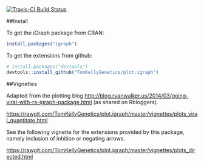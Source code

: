 [![Travis-CI Build Status](https://travis-ci.org/TomKellyGenetics/plot.igraph.svg?branch=master)](https://travis-ci.org/TomKellyGenetics/plot.igraph)

##Install

To get the iGraph package from CRAN:

```R
install.packages("igraph")
```

To get the extensions from github:

```R
# install.packages("devtools")
devtools::install_github("TomKellyGenetics/plot.igraph")
```

##Vignettes

Adapted from the plotting blog http://blog.ryanwalker.us/2014/03/going-viral-with-rs-igraph-package.html (as shared on Rbloggers).

https://rawgit.com/TomKellyGenetics/plot.igraph/master/vignettes/plots_viral_quantitate.html

See the following vignette for the extensions provided by this package, namely inclusion of inhition or negating arrows. 

https://rawgit.com/TomKellyGenetics/plot.igraph/master/vignettes/plots_directed.html

